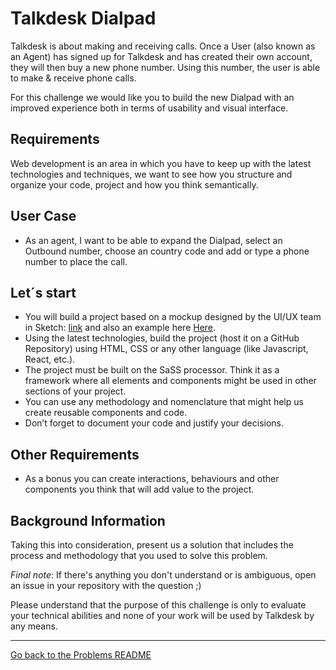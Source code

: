 # Talkdesk Dialpad

Talkdesk is about making and receiving calls. Once a User (also known as an Agent) has signed up for Talkdesk and has created their own account, they will then buy a new phone number. Using this number, the user is able to make & receive phone calls.

For this challenge we would like you to build the new Dialpad with an improved experience both in terms of usability and visual interface.

## Requirements
Web development is an area in which you have to keep up with the latest technologies and techniques, we want to see how you structure and organize your code, project and how you think semantically.

## User Case
- As an agent, I want to be able to expand the Dialpad, select an Outbound number, choose an country code and add or type a phone number to place the call.

## Let´s start
- You will build a project based on a mockup designed by the UI/UX team in Sketch: [link](/problems/assets/dialpad/talkdeskdialpad.sketch) and also an example here [Here](/problems/assets/dialpad/example.pdf).
- Using the latest technologies, build the project (host it on a GitHub Repository) using HTML, CSS or any other language (like Javascript, React, etc.).
- The project must be built on the SaSS processor. Think it as a framework where all elements and components might be used in other sections of your project.
- You can use any methodology and nomenclature that might help us create reusable components and code.
- Don’t forget to document your code and justify your decisions.

## Other Requirements
- As a bonus you can create interactions, behaviours and other components you think that will add value to the project.

## Background Information

Taking this into consideration, present us a solution that includes the process and methodology that you used to solve this problem.

*Final note*: If there's anything you don't understand or is ambiguous, open an issue in your repository with the question ;)

Please understand that the purpose of this challenge is only to evaluate your technical abilities and none of your work will be used by Talkdesk by any means.

---

[Go back to the Problems README](README.md)
